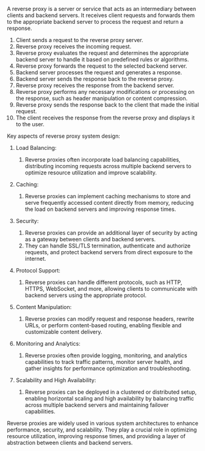 A reverse proxy is a server or service that acts as an intermediary between clients and backend servers. 
It receives client requests and forwards them to the appropriate backend server to process the request and return a response.

1. Client sends a request to the reverse proxy server.
2. Reverse proxy receives the incoming request.
3. Reverse proxy evaluates the request and determines the appropriate backend server to handle it based on predefined rules or algorithms.
4. Reverse proxy forwards the request to the selected backend server.
5. Backend server processes the request and generates a response.
6. Backend server sends the response back to the reverse proxy.
7. Reverse proxy receives the response from the backend server.
8. Reverse proxy performs any necessary modifications or processing on the response, such as header manipulation or content compression.
9. Reverse proxy sends the response back to the client that made the initial request.
10. The client receives the response from the reverse proxy and displays it to the user.

Key aspects of reverse proxy system design:

1. Load Balancing: 
	1. Reverse proxies often incorporate load balancing capabilities, distributing incoming requests across multiple backend servers to optimize resource utilization and improve scalability.

2. Caching: 
	1. Reverse proxies can implement caching mechanisms to store and serve frequently accessed content directly from memory, reducing the load on backend servers and improving response times.

3. Security: 
	1. Reverse proxies can provide an additional layer of security by acting as a gateway between clients and backend servers. 
	2. They can handle SSL/TLS termination, authenticate and authorize requests, and protect backend servers from direct exposure to the internet.

5. Protocol Support: 
	1. Reverse proxies can handle different protocols, such as HTTP, HTTPS, WebSocket, and more, allowing clients to communicate with backend servers using the appropriate protocol.

7. Content Manipulation: 
	1. Reverse proxies can modify request and response headers, rewrite URLs, or perform content-based routing, enabling flexible and customizable content delivery.

9. Monitoring and Analytics: 
	1. Reverse proxies often provide logging, monitoring, and analytics capabilities to track traffic patterns, monitor server health, and gather insights for performance optimization and troubleshooting.

11. Scalability and High Availability: 
	1. Reverse proxies can be deployed in a clustered or distributed setup, enabling horizontal scaling and high availability by balancing traffic across multiple backend servers and maintaining failover capabilities.

Reverse proxies are widely used in various system architectures to enhance performance, security, and scalability. They play a crucial role in optimizing resource utilization, improving response times, and providing a layer of abstraction between clients and backend servers.